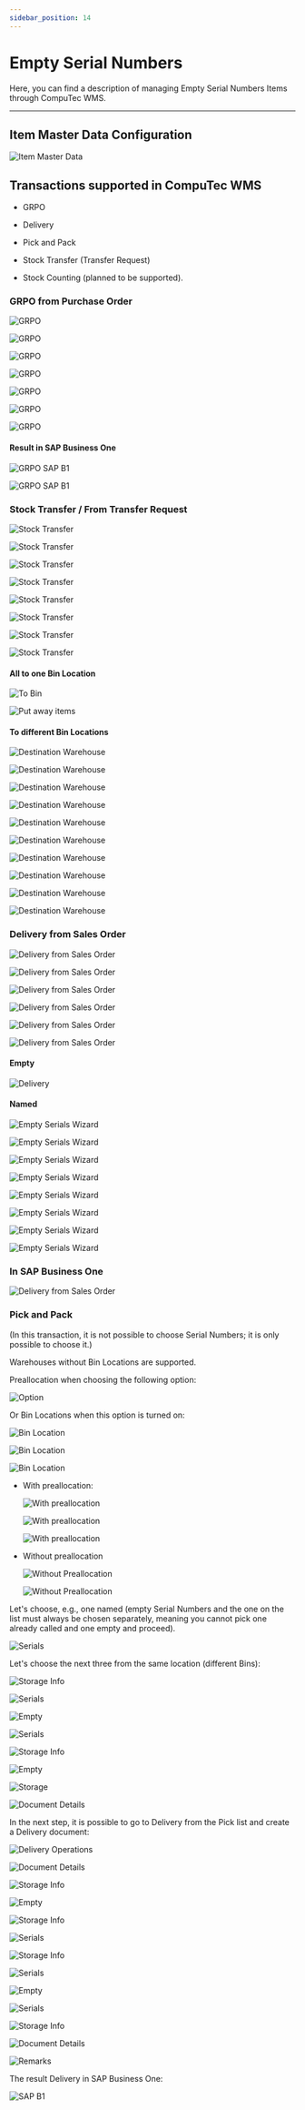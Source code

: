 ```yaml
---
sidebar_position: 14
---
```


# Empty Serial Numbers

Here, you can find a description of managing Empty Serial Numbers Items through CompuTec WMS.

---

## Item Master Data Configuration

![Item Master Data](./media/item-master-data.webp)

## Transactions supported in CompuTec WMS

- GRPO

- Delivery

- Pick and Pack

- Stock Transfer (Transfer Request)

- Stock Counting (planned to be supported).

### GRPO from Purchase Order

![GRPO](./media/GRPO-1.webp)

![GRPO](./media/GRPO-2.webp)

![GRPO](./media/GRPO-3.webp)

![GRPO](./media/GRPO-4.webp)

![GRPO](./media/GRPO-5.webp)

![GRPO](./media/GRPO-6.webp)

![GRPO](./media/GRPO-7.webp)

#### Result in SAP Business One

![GRPO SAP B1](./media/GRPO-SAP.webp)

![GRPO SAP B1](./media/GRPO-SAP-2.webp)

### Stock Transfer / From Transfer Request

![Stock Transfer](./media/stock-transfer-1.webp)

![Stock Transfer](./media/stock-transfer-2.webp)

![Stock Transfer](./media/stock-transfer-3.webp)

![Stock Transfer](./media/stock-transfer-4.webp)

![Stock Transfer](./media/stock-transfer-5.webp)

![Stock Transfer](./media/stock-transfer-6.webp)

![Stock Transfer](./media/stock-transfer-7.webp)

![Stock Transfer](./media/stock-transfer-8.webp)

#### All to one Bin Location

![To Bin](./media/stock-transfer-to-one-bin-1.webp)

![Put away items](./media/stock-transfer-to-one-bin-1.webp)

#### To different Bin Locations

![Destination Warehouse](./media/stock-transfer-to-different-bins-1.webp)

![Destination Warehouse](./media/stock-transfer-to-different-bins-2.webp)

![Destination Warehouse](./media/stock-transfer-to-different-bins-3.webp)

![Destination Warehouse](./media/stock-transfer-to-different-bins-4.webp)

![Destination Warehouse](./media/stock-transfer-to-different-bins-5.webp)

![Destination Warehouse](./media/stock-transfer-to-different-bins-6.webp)

![Destination Warehouse](./media/stock-transfer-to-different-bins-7.webp)

![Destination Warehouse](./media/stock-transfer-to-different-bins-8.webp)

![Destination Warehouse](./media/stock-transfer-to-different-bins-9.webp)

![Destination Warehouse](./media/stock-transfer-to-different-bins-10.webp)

### Delivery from Sales Order

![Delivery from Sales Order](./media/delivery-from-sales-order-1.webp)

![Delivery from Sales Order](./media/delivery-from-sales-order-2.webp)

![Delivery from Sales Order](./media/delivery-from-sales-order-3.webp)

![Delivery from Sales Order](./media/delivery-from-sales-order-4.webp)

![Delivery from Sales Order](./media/delivery-from-sales-order-5.webp)

![Delivery from Sales Order](./media/delivery-from-sales-order-6.webp)

#### Empty

![Delivery](./media/delivery-from-sales-order-empty.webp)

#### Named

![Empty Serials Wizard](./media/delivery-from-sales-order-named-1.webp)

![Empty Serials Wizard](./media/delivery-from-sales-order-named-2.webp)

![Empty Serials Wizard](./media/delivery-from-sales-order-named-3.webp)

![Empty Serials Wizard](./media/delivery-from-sales-order-named-4.webp)

![Empty Serials Wizard](./media/delivery-from-sales-order-named-5.webp)

![Empty Serials Wizard](./media/delivery-from-sales-order-named-6.webp)

![Empty Serials Wizard](./media/delivery-from-sales-order-named-7.webp)

![Empty Serials Wizard](./media/delivery-from-sales-order-named-8.webp)

### In SAP Business One

![Delivery from Sales Order](./media/delivery-from-sales-order-named-9.webp)

### Pick and Pack

(In this transaction, it is not possible to choose Serial Numbers; it is only possible to choose it.)

Warehouses without Bin Locations are supported.

Preallocation when choosing the following option:

![Option](./media/option.webp)

Or Bin Locations when this option is turned on:

![Bin Location](./media/bin-location-1.webp)

![Bin Location](./media/bin-location-2.webp)

![Bin Location](./media/bin-location-3.webp)

- With preallocation:

  ![With preallocation](./media/with-preallocation-1.webp)

  ![With preallocation](./media/with-preallocation-2.webp)

  ![With preallocation](./media/with-preallocation-3.webp)

- Without preallocation

  ![Without Preallocation](./media/without-preallocation-1.webp)

  ![Without Preallocation](./media/without-preallocation-2.webp)

Let's choose, e.g., one named (empty Serial Numbers and the one on the list must always be chosen separately, meaning you cannot pick one already called and one empty and proceed).

![Serials](./media/without-preallocation-3.webp)

Let's choose the next three from the same location (different Bins):

![Storage Info](./media/without-preallocation-4.webp)

![Serials](./media/without-preallocation-5.webp)

![Empty](./media/without-preallocation-6.webp)

![Serials](./media/without-preallocation-7.webp)

![Storage Info](./media/without-preallocation-8.webp)

![Empty](./media/without-preallocation-9.webp)

![Storage](./media/without-preallocation-10.webp)

![Document Details](./media/without-preallocation-11.webp)

In the next step, it is possible to go to Delivery from the Pick list and create a Delivery document:

![Delivery Operations](./media/delivery-from-pick-list-1.webp)

![Document Details](./media/delivery-from-pick-list-2.webp)

![Storage Info](./media/delivery-from-pick-list-3.webp)

![Empty](./media/delivery-from-pick-list-4.webp)

![Storage Info](./media/delivery-from-pick-list-5.webp)

![Serials](./media/delivery-from-pick-list-6.webp)

![Storage Info](./media/delivery-from-pick-list-7.webp)

![Serials](./media/delivery-from-pick-list-8.webp)

![Empty](./media/delivery-from-pick-list-9.webp)

![Serials](./media/delivery-from-pick-list-10.webp)

![Storage Info](./media/delivery-from-pick-list-11.webp)

![Document Details](./media/delivery-from-pick-list-12.webp)

![Remarks](./media/delivery-from-pick-list-13.webp)

The result Delivery in SAP Business One:

![SAP B1](./media/result-delivery-in-sapb1.webp)
